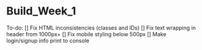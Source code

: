 # Build_Week_1

To-do:
  [] Fix HTML inconsistencies (classes and IDs)
  [] Fix text wrapping in header from 1000px+
  [] Fix mobile styling below 500px
  [] Make login/signup info print to console